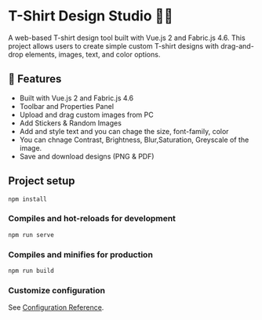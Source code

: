 # T-Shirt Design Studio 🎨👕

A web-based T-shirt design tool built with Vue.js 2 and Fabric.js 4.6. This project allows users to create simple custom T-shirt designs with drag-and-drop elements, images, text, and color options.

## 🚀 Features

- Built with Vue.js 2 and Fabric.js 4.6
- Toolbar and Properties Panel
- Upload and drag custom images from PC
- Add Stickers & Random Images
- Add and style text and you can chage the size, font-family, color
- You can chnage Contrast, Brightness, Blur,Saturation, Greyscale of the image.
- Save and download designs (PNG & PDF)


## Project setup
```
npm install
```

### Compiles and hot-reloads for development
```
npm run serve
```

### Compiles and minifies for production
```
npm run build
```

### Customize configuration
See [Configuration Reference](https://cli.vuejs.org/config/).
